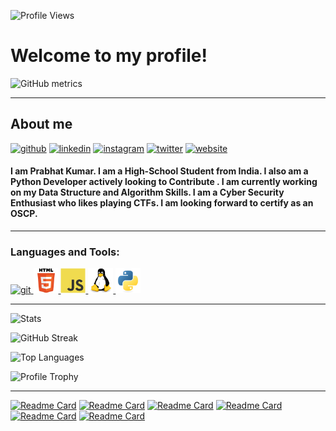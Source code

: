 ![Profile Views](https://komarev.com/ghpvc/?username=aerosol-can&label=Profile%20views&color=0e75b6&style=flat)

Welcome to my profile!
========================


![GitHub metrics](https://metrics.lecoq.io/aerosol-can)

---------

## About me

[<img src='https://cdn.jsdelivr.net/npm/simple-icons@3.0.1/icons/github.svg' alt='github' height='40'>](https://github.com/aerosol-can)  [<img 
                                                                                                                                               src='https://cdn.jsdelivr.net/npm/simple-icons@3.0.1/icons/linkedin.svg' alt='linkedin' height='40'>](https://www.linkedin.com/in/prabhat-kumar-01464b193/)  [<img src='https://cdn.jsdelivr.net/npm/simple-icons@3.0.1/icons/instagram.svg' alt='instagram' height='40'>](https://www.instagram.com/aerosol-can.py/)  [<img src='https://cdn.jsdelivr.net/npm/simple-icons@3.0.1/icons/twitter.svg' alt='twitter' height='40'>](https://twitter.com/a3r0s0l_can)  [<img src='https://cdn.jsdelivr.net/npm/simple-icons@3.0.1/icons/icloud.svg' alt='website' height='40'>](aerosol-can.github.io)

#### I am Prabhat Kumar. I am a High-School Student from India. I also am a Python Developer actively looking to Contribute . I am currently working on my Data Structure and Algorithm Skills. I am a Cyber Security Enthusiast who likes playing CTFs. I am looking forward to certify as an OSCP.

---------

<h3 align="left">Languages and Tools:</h3>
<p align="left"> </a> <a href="https://git-scm.com/" target="_blank"> <img src="https://www.vectorlogo.zone/logos/git-scm/git-scm-icon.svg" alt="git" width="40" height="40"/> </a> <a href="https://www.w3.org/html/" target="_blank"> <img src="https://raw.githubusercontent.com/devicons/devicon/master/icons/html5/html5-original-wordmark.svg" alt="html5" width="40" height="40"/> </a> <a href="https://developer.mozilla.org/en-US/docs/Web/JavaScript" target="_blank"> <img src="https://raw.githubusercontent.com/devicons/devicon/master/icons/javascript/javascript-original.svg" alt="javascript" width="40" height="40"/> </a> <a href="https://www.linux.org/" target="_blank"> <img src="https://raw.githubusercontent.com/devicons/devicon/master/icons/linux/linux-original.svg" alt="linux" width="40" height="40"/> </a> <a href="https://www.python.org" target="_blank"> <img src="https://raw.githubusercontent.com/devicons/devicon/master/icons/python/python-original.svg" alt="python" width="40" height="40"/> </a> </p>

---------

![Stats](https://github-readme-stats.vercel.app/api?username=aerosol-can&show_icons=true&theme=radical)

![GitHub Streak](http://github-readme-streak-stats.herokuapp.com?user=aerosol-can&theme=radical)

![Top Languages](https://github-readme-stats.vercel.app/api/top-langs/?username=aerosol-can&exclude_repo=file-converter&layout=compact&theme=radical)

![Profile Trophy](https://github-profile-trophy.vercel.app/?username=aerosol-can&theme=radical)

---------

[![Readme Card](https://github-readme-stats.vercel.app/api/pin/?username=aerosol-can&repo=PhoneSploit)](https://github.com/aerosol-can/PhoneSploit)
[![Readme Card](https://github-readme-stats.vercel.app/api/pin/?username=aerosol-can&repo=ChatBot)](https://github.com/aerosol-can/ChatBot)
[![Readme Card](https://github-readme-stats.vercel.app/api/pin/?username=aerosol-can&repo=The-Ortega-Project)](https://github.com/aerosol-can/The-Ortega-Project)
[![Readme Card](https://github-readme-stats.vercel.app/api/pin/?username=aerosol-can&repo=file-converter)](https://github.com/aerosol-can/file-converter)
[![Readme Card](https://github-readme-stats.vercel.app/api/pin/?username=aerosol-can&repo=aerosol-can.github.io)](https://github.com/aerosol-can/aerosol-can.github.io)
[![Readme Card](https://github-readme-stats.vercel.app/api/pin/?username=aerosol-can&repo=Data-Structures-and-Algorithms)](https://github.com/aerosol-can/Data-Structures-and-Algorithms)


